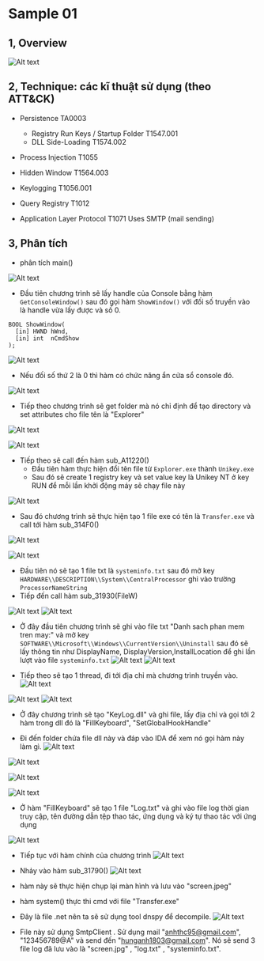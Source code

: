 # Sample 01

## 1, Overview

![Alt text](anh/24.png)

## 2, Technique: các kĩ thuật sử dụng (theo ATT&CK)
- Persistence TA0003

  - Registry Run Keys / Startup Folder T1547.001
  - DLL Side-Loading T1574.002
- Process Injection T1055
- Hidden Window T1564.003
- Keylogging T1056.001
- Query Registry T1012
- Application Layer Protocol T1071
Uses SMTP (mail sending)

## 3, Phân tích

- phân tích main()
  
![Alt text](anh/1.png)

- Đầu tiên chương trình sẽ lấy handle của Console bằng hàm `GetConsoleWindow()` sau đó gọi hàm `ShowWindow()` với đối số truyền vào là handle vừa lấy được và số 0.

```
BOOL ShowWindow(
  [in] HWND hWnd,
  [in] int  nCmdShow
);
```
![Alt text](anh/2.png)

- Nếu đối số thứ 2 là 0 thì hàm có chức năng ẩn cửa sổ console đó.

![Alt text](anh/3.png)

- Tiếp theo chương trình sẽ get folder mà nó chỉ định để tạo directory và set attributes cho file tên là "Explorer"

![Alt text](anh/4.png)

![Alt text](anh/5.png)

- Tiếp theo sẽ call đến hàm sub_A11220()
  - Đầu tiên hàm thực hiện đổi tên file từ `Explorer.exe` thành `Unikey.exe`
  - Sau đó sẽ create 1 registry key và set value key là Unikey NT ở key RUN để mỗi lần khởi động máy sẽ chạy file này


![Alt text](anh/6.png)

- Sau đó chương trình sẽ thực hiện tạo 1 file exe có tên  là `Transfer.exe` và call tới hàm sub_314F0()

![Alt text](anh/7.png)

![Alt text](anh/8.png)

- Đầu tiên nó sẽ tạo 1 file txt là `systeminfo.txt` sau đó mở key `HARDWARE\\DESCRIPTION\\System\\CentralProcessor` ghi vào trường `ProcessorNameString` 
- Tiếp đến call hàm  sub_31930(FileW)

![Alt text](anh/9.png)
![Alt text](anh/10.png)

- Ở đây đầu tiên chương trình sẽ ghi vào file txt "Danh sach phan mem tren may:" và mở key `SOFTWARE\\Microsoft\\Windows\\CurrentVersion\\Uninstall` sau đó sẽ lấy thông tin như DisplayName, DisplayVersion,InstallLocation để ghi lần lượt vào file `systeminfo.txt` 
![Alt text](anh/17.png)
![Alt text](anh/11.png)

- Tiếp theo sẽ tạo 1 thread, đi tới địa chỉ mà chương trình truyền vào.
![Alt text](anh/13.png)

![Alt text](anh/14.png)
![Alt text](anh/15.png)

- Ở đây chương trình sẽ tạo "KeyLog.dll" và ghi file, lấy địa chỉ và gọi tới  2 hàm trong dll đó là "FillKeyboard", "SetGlobalHookHandle"

- Đi đến folder chứa file dll này và đáp vào IDA để xem nó gọi hàm này làm gì.
![Alt text](anh/16.png)

![Alt text](anh/18.png)

![Alt text](anh/19.png)

![Alt text](anh/21.png)

- Ở hàm "FillKeyboard" sẽ tạo 1 file "Log.txt" và ghi vào file log thời gian truy cập, tên đường dẫn tệp thao tác, ứng dụng và ký tự thao tác với ứng dụng

![Alt text](anh/20.png)

- Tiếp tục với hàm chính của chương trình 
![Alt text](anh/11.png)

- Nhảy vào hàm sub_31790()
![Alt text](anh/22.png)

- hàm này sẽ thực hiện chụp lại màn hình và lưu vào "screen.jpeg"

- hàm system() thực thi cmd với file "Transfer.exe"

- Đây là file .net nên ta sẽ sử dụng tool dnspy để decompile.
![Alt text](anh/23.png)

- File này sử dụng SmtpClient . Sử dụng mail "anhthc95@gmail.com", "123456789@A" và send đến "hunganh1803@gmail.com". Nó sẽ send 3 file log đã lưu vào là "screen.jpg" , "log.txt" , "systeminfo.txt".
